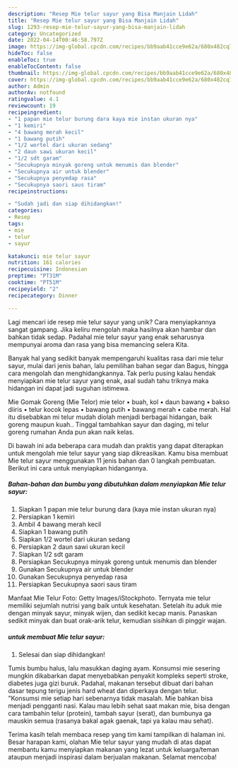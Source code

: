 ```yaml
---
description: "Resep Mie telur sayur yang Bisa Manjain Lidah"
title: "Resep Mie telur sayur yang Bisa Manjain Lidah"
slug: 1293-resep-mie-telur-sayur-yang-bisa-manjain-lidah
category: Uncategorized
date: 2022-04-14T00:46:58.797Z
image: https://img-global.cpcdn.com/recipes/bb9aab41cce9e62a/680x482cq70/mie-telur-sayur-foto-resep-utama.jpg
hideToc: false
enableToc: true
enableTocContent: false
thumbnail: https://img-global.cpcdn.com/recipes/bb9aab41cce9e62a/680x482cq70/mie-telur-sayur-foto-resep-utama.jpg
cover: https://img-global.cpcdn.com/recipes/bb9aab41cce9e62a/680x482cq70/mie-telur-sayur-foto-resep-utama.jpg
author: Admin
authorAv: notfound
ratingvalue: 4.1
reviewcount: 19
recipeingredient:
- "1 papan mie telur burung dara kaya mie instan ukuran nya"
- "1 kemiri"
- "4 bawang merah kecil"
- "1 bawang putih"
- "1/2 wortel dari ukuran sedang"
- "2 daun sawi ukuran kecil"
- "1/2 sdt garam"
- "Secukupnya minyak goreng untuk menumis dan blender"
- "Secukupnya air untuk blender"
- "Secukupnya penyedap rasa"
- "Secukupnya saori saus tiram"
recipeinstructions:

- "Sudah jadi dan siap dihidangkan!"
categories:
- Resep
tags:
- mie
- telur
- sayur

katakunci: mie telur sayur 
nutrition: 161 calories
recipecuisine: Indonesian
preptime: "PT31M"
cooktime: "PT51M"
recipeyield: "2"
recipecategory: Dinner

---
```





Lagi mencari ide resep mie telur sayur yang unik? Cara menyiapkannya sangat gampang. Jika keliru mengolah maka hasilnya akan hambar dan bahkan tidak sedap. Padahal mie telur sayur yang enak seharusnya mempunyai aroma dan rasa yang bisa memancing selera Kita.





Banyak hal yang sedikit banyak mempengaruhi kualitas rasa dari mie telur sayur, mulai dari jenis bahan, lalu pemilihan bahan segar dan Bagus, hingga cara mengolah dan menghidangkannya. Tak perlu pusing kalau hendak menyiapkan mie telur sayur yang enak,      asal sudah tahu triknya maka hidangan ini dapat jadi suguhan istimewa.














Mie Gomak Goreng (Mie Telor) mie telor • buah, kol • daun bawang • bakso diiris • telur kocok lepas • bawang putih • bawang merah • cabe merah. Hal itu disebabkan mi telur mudah diolah menjadi berbagai hidangan, baik goreng maupun kuah.. Tinggal tambahkan sayur dan daging, mi telur goreng rumahan Anda pun akan naik kelas.






Di bawah ini ada beberapa cara mudah dan praktis yang dapat diterapkan untuk mengolah mie telur sayur yang siap dikreasikan. Kamu bisa membuat Mie telur sayur menggunakan 11 jenis bahan dan 0 langkah pembuatan. Berikut ini cara untuk menyiapkan hidangannya.

<!--inarticleads1-->

##### Bahan-bahan dan bumbu yang dibutuhkan dalam menyiapkan Mie telur sayur:

1. Siapkan 1 papan mie telur burung dara (kaya mie instan ukuran nya)
1. Persiapkan 1 kemiri
1. Ambil 4 bawang merah kecil
1. Siapkan 1 bawang putih
1. Siapkan 1/2 wortel dari ukuran sedang
1. Persiapkan 2 daun sawi ukuran kecil
1. Siapkan 1/2 sdt garam
1. Persiapkan Secukupnya minyak goreng untuk menumis dan blender
1. Gunakan Secukupnya air untuk blender
1. Gunakan Secukupnya penyedap rasa
1. Persiapkan Secukupnya saori saus tiram


Manfaat Mie Telur Foto: Getty Images/iStockphoto. Ternyata mie telur memiliki sejumlah nutrisi yang baik untuk kesehatan. Setelah itu aduk mie dengan minyak sayur, minyak wijen, dan sedikit kecap manis. Panaskan sedikit minyak dan buat orak-arik telur, kemudian sisihkan di pinggir wajan. 

<!--inarticleads2-->

#####  untuk membuat Mie telur sayur:


1. Selesai dan siap dihidangkan!

Tumis bumbu halus, lalu masukkan daging ayam. Konsumsi mie sesering mungkin dikabarkan dapat menyebabkan penyakit kompleks seperti stroke, diabetes juga gizi buruk. Padahal, makanan tersebut dibuat dari bahan dasar tepung terigu jenis hard wheat dan diperkaya dengan telur. &#34;Konsumsi mie setiap hari sebenarnya tidak masalah. Mie bahkan bisa menjadi pengganti nasi. Kalau mau lebih sehat saat makan mie, bisa dengan cara tambahin telur (protein), tambah sayur (serat), dan bumbunya ga mauskin semua (rasanya bakal agak gaenak, tapi ya kalau mau sehat). 

Terima kasih telah membaca resep yang tim kami tampilkan di halaman ini. Besar harapan kami, olahan Mie telur sayur yang mudah di atas dapat membantu kamu menyiapkan makanan yang lezat untuk keluarga/teman ataupun menjadi inspirasi dalam berjualan makanan. Selamat mencoba!
